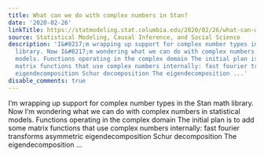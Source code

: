 ```yaml
---
title: What can we do with complex numbers in Stan?
date: '2020-02-26'
linkTitle: https://statmodeling.stat.columbia.edu/2020/02/26/what-can-we-do-with-complex-numbers-in-stan/
source: Statistical Modeling, Causal Inference, and Social Science
description: 'I&#8217;m wrapping up support for complex number types in the Stan math
  library. Now I&#8217;m wondering what we can do with complex numbers in statistical
  models. Functions operating in the complex domain The initial plan is to add some
  matrix functions that use complex numbers internally: fast fourier transforms asymmetric
  eigendecomposition Schur decomposition The eigendecomposition ...'
disable_comments: true
---
```

I&#8217;m wrapping up support for complex number types in the Stan math library. Now I&#8217;m wondering what we can do with complex numbers in statistical models. Functions operating in the complex domain The initial plan is to add some matrix functions that use complex numbers internally: fast fourier transforms asymmetric eigendecomposition Schur decomposition The eigendecomposition ...